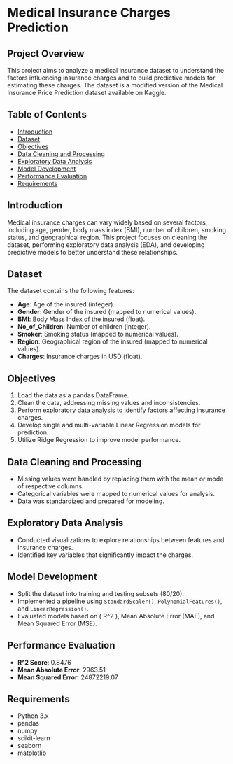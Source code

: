 # Medical Insurance Charges Prediction

## Project Overview
This project aims to analyze a medical insurance dataset to understand the factors influencing insurance charges and to build predictive models for estimating these charges. The dataset is a modified version of the Medical Insurance Price Prediction dataset available on Kaggle.

## Table of Contents
- [Introduction](#introduction)
- [Dataset](#dataset)
- [Objectives](#objectives)
- [Data Cleaning and Processing](#data-cleaning-and-processing)
- [Exploratory Data Analysis](#exploratory-data-analysis)
- [Model Development](#model-development)
- [Performance Evaluation](#performance-evaluation)
- [Requirements](#requirements)


## Introduction
Medical insurance charges can vary widely based on several factors, including age, gender, body mass index (BMI), number of children, smoking status, and geographical region. This project focuses on cleaning the dataset, performing exploratory data analysis (EDA), and developing predictive models to better understand these relationships.

## Dataset
The dataset contains the following features:
- **Age**: Age of the insured (integer).
- **Gender**: Gender of the insured (mapped to numerical values).
- **BMI**: Body Mass Index of the insured (float).
- **No_of_Children**: Number of children (integer).
- **Smoker**: Smoking status (mapped to numerical values).
- **Region**: Geographical region of the insured (mapped to numerical values).
- **Charges**: Insurance charges in USD (float).

## Objectives
1. Load the data as a pandas DataFrame.
2. Clean the data, addressing missing values and inconsistencies.
3. Perform exploratory data analysis to identify factors affecting insurance charges.
4. Develop single and multi-variable Linear Regression models for prediction.
5. Utilize Ridge Regression to improve model performance.

## Data Cleaning and Processing
- Missing values were handled by replacing them with the mean or mode of respective columns.
- Categorical variables were mapped to numerical values for analysis.
- Data was standardized and prepared for modeling.

## Exploratory Data Analysis
- Conducted visualizations to explore relationships between features and insurance charges.
- Identified key variables that significantly impact the charges.

## Model Development
- Split the dataset into training and testing subsets (80/20).
- Implemented a pipeline using `StandardScaler()`, `PolynomialFeatures()`, and `LinearRegression()`.
- Evaluated models based on \( R^2 \), Mean Absolute Error (MAE), and Mean Squared Error (MSE).

## Performance Evaluation
- **R^2 Score**: 0.8476
- **Mean Absolute Error**: 2963.51
- **Mean Squared Error**: 24872219.07

## Requirements
- Python 3.x
- pandas
- numpy
- scikit-learn
- seaborn
- matplotlib

